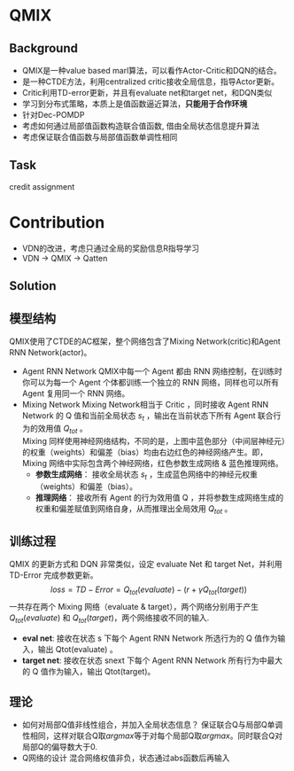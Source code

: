 # QMIX
## Background
+ QMIX是一种value based marl算法，可以看作Actor-Critic和DQN的结合。
+ 是一种CTDE方法，利用centralized critic接收全局信息，指导Actor更新。
+ Critic利用TD-error更新，并且有evaluate net和target net，和DQN类似
+ 学习到分布式策略，本质上是值函数逼近算法，**只能用于合作环境**
+ 针对Dec-POMDP
+ 考虑如何通过局部值函数构造联合值函数, 借由全局状态信息提升算法
+ 考虑保证联合值函数与局部值函数单调性相同

## Task
credit assignment

# Contribution
+ VDN的改进，考虑只通过全局的奖励信息R指导学习
+ VDN -> QMIX -> Qatten

## Solution
## 模型结构
QMIX使用了CTDE的AC框架，整个网络包含了Mixing Network(critic)和Agent RNN Network(actor)。
+ Agent RNN Network
QMIX中每一个 Agent 都由 RNN 网络控制，在训练时你可以为每一个 Agent 个体都训练一个独立的 RNN 网络，同样也可以所有 Agent 复用同一个 RNN 网络。
+ Mixing Network
Mixing Network相当于 Critic ，同时接收 Agent RNN Network 的 Q 值和当前全局状态 $s_t$ ，输出在当前状态下所有 Agent 联合行为的效用值 $Q_{tot}$ 。  
Mixing 同样使用神经网络结构，不同的是，上图中蓝色部分（中间层神经元）的权重（weights）和偏差（bias）均由右边红色的神经网络产生。即，Mixing 网络中实际包含两个神经网络，红色参数生成网络 & 蓝色推理网络。
    + **参数生成网络**： 接收全局状态 $s_t$ ，生成蓝色网络中的神经元权重（weights）和偏差（bias）。
    + **推理网络**： 接收所有 Agent 的行为效用值 Q ，并将参数生成网络生成的权重和偏差赋值到网络自身，从而推理出全局效用 $Q_{tot}$ 。

## 训练过程
QMIX 的更新方式和 DQN 非常类似，设定 evaluate Net 和 target Net，并利用 TD-Error 完成参数更新。
$$loss = TD-Error = Q_{tot}(evaluate) - (r + \gamma Q_{tot}(target))$$
一共存在两个 Mixing 网络（evaluate & target），两个网络分别用于产生 $Q_{tot}(evaluate)$ 和 $Q_{tot}(target)$，两个网络接收不同的输入.
+ **eval net**: 接收在状态 s 下每个 Agent RNN Network 所选行为的 Q 值作为输入，输出 Qtot(evaluate) 。
+ **target net**: 接收在状态 snext 下每个 Agent RNN Network 所有行为中最大的 Q 值作为输入，输出 Qtot(target)。

## 理论
+ 如何对局部Q值非线性组合，并加入全局状态信息？
保证联合Q与局部Q单调性相同，这样对联合Q取$argmax$等于对每个局部Q取$argmax$。同时联合Q对局部Q的偏导数大于0.
+ Q网络的设计
混合网络权值非负，状态通过abs函数后再输入